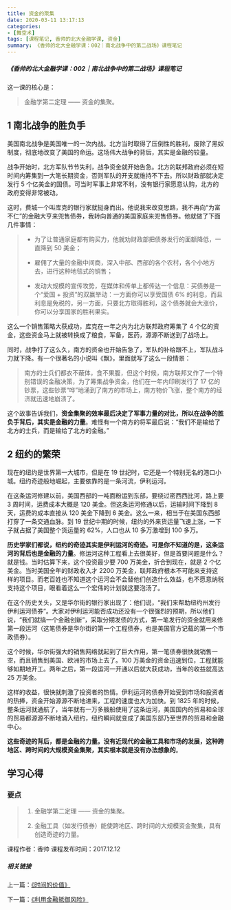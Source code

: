 ```yaml
---
title: 资金的聚集
date: 2020-03-11 13:17:13
categories:
- [舞空术]
tags: [课程笔记, 香帅的北大金融学课, 资金]
summary: 《香帅的北大金融学课：002｜南北战争中的第二战场》课程笔记
---
```


##### 《香帅的北大金融学课：002｜南北战争中的第二战场》课程笔记

这一课的核心是：

> 金融学第二定理 —— 资金的集聚。

## 1 南北战争的胜负手

美国南北战争是美国唯一的一次内战。北方当时取得了压倒性的胜利，废除了黑奴制度，彻底地改变了美国的命运。这场伟大战争的背后，其实是金融的较量。  

战争开始时，北方军队节节失利，战争资金就开始告急。北方的联邦政府必须在短时间内筹集到一大笔长期资金，否则军队的开支就维持不下去。所以财政部就决定发行 5 个亿美金的国债。可当时军事上非常不利，没有银行家愿意认购，北方的政府变得非常被动。

这时，费城一个叫库克的银行家就挺身而出。他说我来改变思路，我不再向“为富不仁”的金融大亨来兜售债券，我转向普通的美国家庭来兜售债券。他就做了下面几件事情：

> * 为了让普通家庭都有购买力，他就劝财政部把债券发行的面额降低，一直降到 50 美金；
>
> * 雇佣了大量的金融中间商，深入中部、西部的各个农村，各个小地方去，进行这种地毯式的销售；
>
> * 发动大规模的宣传攻势，在媒体和传单上都传达一个信息：买债券是一个“爱国 + 投资”的双赢举动：一方面你可以享受国债 6% 的利息，而且利息是免税的，另一方面，只要北方取得胜利，这个债券就会大涨价，你可以分享国家的胜利果实。

这么一个销售策略大获成功，库克在一年之内为北方联邦政府筹集了 4 个亿的资金，这些资金马上就被转换成了粮食，军备，医药，源源不断送到了战场上。

同时，战争打了这么久，南方的资金也开始告急了，军队的补给跟不上，军队战斗力就下降。有一个很著名的小说叫《飘》，里面就写了这么一段情景：

> 南方的士兵们都衣不蔽体，食不果腹，但这个时候，南方联邦又作了一个特别错误的金融决策，为了筹集战争资金，他们在一年内印刷发行了 17 亿的钞票，这些钞票“哗”地涌到了南方的市场上，南方物价飞涨，整个南方的经济就迅速地崩溃了。

这个故事告诉我们，**资金集聚的效率最后决定了军事力量的对比，所以在战争的胜负手背后，其实是金融的力量**。难怪有一个南方的将军最后说：“我们不是输给了北方的士兵，而是输给了北方的金融。”

## 2 纽约的繁荣

现在的纽约是世界第一大城市，但是在 19 世纪时，它还是一个特别无名的港口小城。纽约奇迹般地崛起，主要依靠的是一条河流，伊利运河。

在这条运河修建以前，美国西部的一吨面粉运到东部，要绕过密西西比河，路上要 3 周时间，运费成本大概是 120 美金。但这条运河修通以后，运输时间下降到 8 天，运费的成本直接从 120 美金下降到 6 美金。这么一来，相当于在美国东西部打穿了一条交通血脉。到 19 世纪中期的时候，纽约的外来货运量飞速上涨，一下子就占据了美国整个货运量的 62%，人口也从 10 多万激增到 100 多万。

**历史学家们都说，纽约的奇迹其实是伊利运河的奇迹。可是你不知道的是，这条运河的背后也是金融的力量**。修运河这种工程看上去很美好，但是首要问题是什么？就是钱。当时估算下来，这个投资最少要 700 万美金，折合到现在，就是 2 个亿美金。当时美国全年的财政收入才 2200 万美金，联邦政府根本不可能来支持这样的项目。而老百姓也不知道这个运河会不会替他们创造什么效益，也不愿意纳税支持这个项目，眼看着这么一个宏伟的计划就这要泡汤了。

在这个历史关头，又是华尔街的银行家出现了：他们说，“我们来帮助纽约州发行伊利运河债券”。大家对伊利运河能否成功还没有一个很强烈的预期，所以他们说，“我们就搞一个金融创新”，采取分期发债的方式，第一笔发行的资金就用来修第一段运河（这笔债券是华尔街的第一个工程债券，也是美国官方记载的第一个市政债券）。

这个时候，华尔街强大的销售网络就起到了巨大作用，第一笔债券很快就销售一空，而且销售到美国、欧洲的市场上去了。100 万美金的资金迅速到位，工程就能够如期地开工。两年之后，第一段运河一开通以后就大获成功，当年的收益就高达 25 万美金。

这样的收益，很快就刺激了投资者的热情。伊利运河的债券开始受到市场和投资者的热捧，资金开始源源不断地进来，工程的速度也大为加快。到 1825 年的时候，整条运河就通航了，当年就有一万多艘船使用了这条运河，美国国内的贸易和全球的贸易都源源不断地涌入纽约，纽约瞬间就变成了美国东部乃至世界的贸易和金融中心。

**这些奇迹的背后，都是金融的力量。没有近现代的金融工具和市场的发展，这种跨地区、跨时间的大规模资金集聚，其实根本就是没有办法想象的**。

## 学习心得

### 要点

> 1. 金融学第二定理 —— 资金的集聚。
>
> 2. 金融工具（如发行债券）能使跨地区、跨时间的大规模资金聚集，具有创造奇迹的力量。


课程作者：香帅
课程发布时间：2017.12.12

##### 相关链接

上一篇：[《时间的价值》](/online-course-notes/xiang-shuai-de-bei-da-jin-rong-xue-ke/20171211_001-yi-wan-mei-jin-zeng-pin-li-de-mi-mi/)

下一篇：[《利用金融抵御风险》](/online-course-notes/xiang-shuai-de-bei-da-jin-rong-xue-ke/20171213_003-xian-dai-ren-ru-he-di-yu-feng-xian/)
